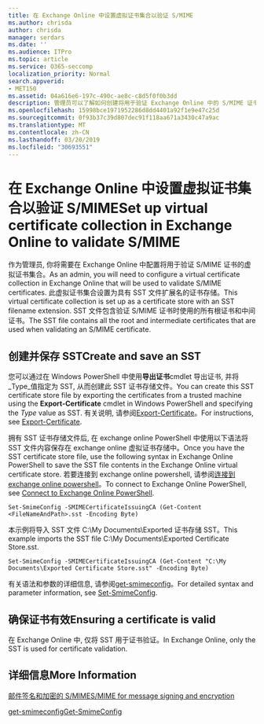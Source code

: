 ```yaml
---
title: 在 Exchange Online 中设置虚拟证书集合以验证 S/MIME
ms.author: chrisda
author: chrisda
manager: serdars
ms.date: ''
ms.audience: ITPro
ms.topic: article
ms.service: O365-seccomp
localization_priority: Normal
search.appverid:
- MET150
ms.assetid: 04a616e6-197c-490c-ae8c-c8d5f0f0b3dd
description: 管理员可以了解如何创建将用于验证 Exchange Online 中的 S/MIME 证书的虚拟证书集合。
ms.openlocfilehash: 15998bce1971952286d8dd4401a92f1e9e47c25d
ms.sourcegitcommit: 0f93b37c39d807dec91f118aa671a3430c47a9ac
ms.translationtype: MT
ms.contentlocale: zh-CN
ms.lasthandoff: 03/20/2019
ms.locfileid: "30693551"
---
```

# <a name="set-up-virtual-certificate-collection-in-exchange-online-to-validate-smime"></a><span data-ttu-id="1abb4-103">在 Exchange Online 中设置虚拟证书集合以验证 S/MIME</span><span class="sxs-lookup"><span data-stu-id="1abb4-103">Set up virtual certificate collection in Exchange Online to validate S/MIME</span></span>

<span data-ttu-id="1abb4-104">作为管理员, 你将需要在 Exchange Online 中配置将用于验证 S/MIME 证书的虚拟证书集合。</span><span class="sxs-lookup"><span data-stu-id="1abb4-104">As an admin, you will need to configure a virtual certificate collection in Exchange Online that will be used to validate S/MIME certificates.</span></span> <span data-ttu-id="1abb4-105">此虚拟证书集合设置为具有 SST 文件扩展名的证书存储。</span><span class="sxs-lookup"><span data-stu-id="1abb4-105">This virtual certificate collection is set up as a certificate store with an SST filename extension.</span></span> <span data-ttu-id="1abb4-106">SST 文件包含验证 S/MIME 证书时使用的所有根证书和中间证书。</span><span class="sxs-lookup"><span data-stu-id="1abb4-106">The SST file contains all the root and intermediate certificates that are used when validating an S/MIME certificate.</span></span>

## <a name="create-and-save-an-sst"></a><span data-ttu-id="1abb4-107">创建并保存 SST</span><span class="sxs-lookup"><span data-stu-id="1abb4-107">Create and save an SST</span></span>

<span data-ttu-id="1abb4-108">您可以通过在 Windows PowerShell 中使用**导出证书**cmdlet 导出证书, 并将_Type_值指定为 SST, 从而创建此 SST 证书存储文件。</span><span class="sxs-lookup"><span data-stu-id="1abb4-108">You can create this SST certificate store file by exporting the certificates from a trusted machine using the **Export-Certificate** cmdlet in Windows PowerShell and specifying the _Type_ value as SST.</span></span> <span data-ttu-id="1abb4-109">有关说明, 请参阅[Export-Certificate](https://docs.microsoft.com/powershell/module/pkiclient/export-certificate)。</span><span class="sxs-lookup"><span data-stu-id="1abb4-109">For instructions, see [Export-Certificate](https://docs.microsoft.com/powershell/module/pkiclient/export-certificate).</span></span>

<span data-ttu-id="1abb4-110">拥有 SST 证书存储文件后, 在 exchange online PowerShell 中使用以下语法将 SST 文件内容保存在 exchange online 虚拟证书存储中。</span><span class="sxs-lookup"><span data-stu-id="1abb4-110">Once you have the SST certificate store file, use the following syntax in Exchange Online PowerShell to save the SST file contents in the Exchange Online virtual certificate store.</span></span> <span data-ttu-id="1abb4-111">若要连接到 exchange online powershell, 请参阅[连接到 exchange online powershell](https://go.microsoft.com/fwlink/p/?linkid=396554)。</span><span class="sxs-lookup"><span data-stu-id="1abb4-111">To connect to Exchange Online PowerShell, see [Connect to Exchange Online PowerShell](https://go.microsoft.com/fwlink/p/?linkid=396554).</span></span>

```
Set-SmimeConfig -SMIMECertificateIssuingCA (Get-Content <FileNameAndPath>.sst -Encoding Byte)
```

<span data-ttu-id="1abb4-112">本示例将导入 SST 文件 C:\My Documents\Exported 证书存储 SST。</span><span class="sxs-lookup"><span data-stu-id="1abb4-112">This example imports the SST file C:\My Documents\Exported Certificate Store.sst.</span></span>

```
Set-SmimeConfig -SMIMECertificateIssuingCA (Get-Content "C:\My Documents\Exported Certificate Store.sst" -Encoding Byte)
```

<span data-ttu-id="1abb4-113">有关语法和参数的详细信息, 请参阅[get-smimeconfig](https://docs.microsoft.com/en-us/powershell/module/exchange/encryption-and-certificates/set-smimeconfig)。</span><span class="sxs-lookup"><span data-stu-id="1abb4-113">For detailed syntax and parameter information, see [Set-SmimeConfig](https://docs.microsoft.com/en-us/powershell/module/exchange/encryption-and-certificates/set-smimeconfig).</span></span>

## <a name="ensuring-a-certificate-is-valid"></a><span data-ttu-id="1abb4-114">确保证书有效</span><span class="sxs-lookup"><span data-stu-id="1abb4-114">Ensuring a certificate is valid</span></span>

<span data-ttu-id="1abb4-115">在 Exchange Online 中, 仅将 SST 用于证书验证。</span><span class="sxs-lookup"><span data-stu-id="1abb4-115">In Exchange Online, only the SST is used for certificate validation.</span></span>

## <a name="more-information"></a><span data-ttu-id="1abb4-116">详细信息</span><span class="sxs-lookup"><span data-stu-id="1abb4-116">More Information</span></span>

[<span data-ttu-id="1abb4-117">邮件签名和加密的 S/MIME</span><span class="sxs-lookup"><span data-stu-id="1abb4-117">S/MIME for message signing and encryption</span></span>](s-mime-for-message-signing-and-encryption.md)

[<span data-ttu-id="1abb4-118">get-smimeconfig</span><span class="sxs-lookup"><span data-stu-id="1abb4-118">Get-SmimeConfig</span></span>](http://technet.microsoft.com/library/4b29fa89-0840-4fe9-8885-019fcef2e02b.aspx)
